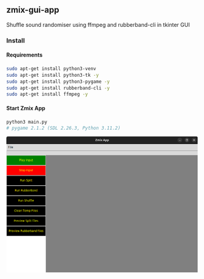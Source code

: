 ## zmix-gui-app
Shuffle sound randomiser using ffmpeg and rubberband-cli in tkinter GUI  


### Install

#### Requirements

~~~sh
sudo apt-get install python3-venv
sudo apt-get install python3-tk -y
sudo apt-get install python3-pygame -y
sudo apt-get install rubberband-cli -y
sudo apt-get install ffmpeg -y
~~~

#### Start Zmix App

~~~sh
python3 main.py
# pygame 2.1.2 (SDL 2.26.3, Python 3.11.2)
~~~


[![Screen](screens/zmix.png)](#features)